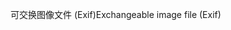 <span data-ttu-id="a2686-101">可交换图像文件 (Exif)</span><span class="sxs-lookup"><span data-stu-id="a2686-101">Exchangeable image file (Exif)</span></span>